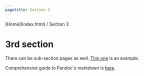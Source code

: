 ```yaml
---
pagetitle: Section 3
---
```


<div class="navbar">
[Home](index.html) / Section 3
</div>

3rd section
==========


There can be sub-section pages as well. [This one](section3_sub1.html) is an example. 

Comprehensive guide to Pandoc's markdown is
[here](http://pandoc.org/README.html#pandocs-markdown).
